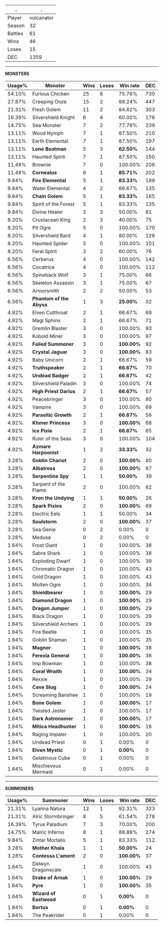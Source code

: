 .|.
|-|-
Player|vulcanator
Season|32
Battles|61
Wins|46
Loses|15
DEC|1359

---
**MONSTERS**

Usage%|Monster|Wins|Loses|Win rate|DEC|
-|-|-|-|-|-|
54.10%|Furious Chicken|25|8|75.76%|730|
27.87%|Creeping Ooze|15|2|88.24%|447|
21.31%|Flesh Golem|11|2|84.62%|303|
16.39%|Silvershield Knight|6|4|60.00%|176|
14.75%|Sea Monster|7|2|77.78%|239|
13.11%|Wood Nymph|7|1|87.50%|210|
13.11%|Earth Elemental|7|1|87.50%|197|
13.11%|**Lone Boatman**|5|3|**62.50%**|144|
13.11%|Haunted Spirit|7|1|87.50%|150|
11.48%|Brownie|7|0|100.00%|206|
11.48%|**Cornealus**|6|1|**85.71%**|202|
9.84%|**Fire Elemental**|5|1|**83.33%**|189|
9.84%|Water Elemental|4|2|66.67%|135|
9.84%|**Chain Golem**|5|1|**83.33%**|165|
9.84%|Spirit of the Forest|5|1|83.33%|135|
9.84%|Divine Healer|3|3|50.00%|81|
8.20%|Crustacean King|2|3|40.00%|75|
8.20%|Pit Ogre|5|0|100.00%|170|
8.20%|Silvershield Bard|4|1|80.00%|126|
8.20%|Haunted Spider|5|0|100.00%|101|
8.20%|Feral Spirit|3|2|60.00%|76|
6.56%|Cerberus|4|0|100.00%|142|
6.56%|Cocatrice|4|0|100.00%|112|
6.56%|Spineback Wolf|3|1|75.00%|66|
6.56%|Skeleton Assassin|3|1|75.00%|67|
6.56%|Armorsmith|2|2|50.00%|53|
6.56%|**Phantom of the Abyss**|1|3|**25.00%**|32|
4.92%|Elven Cutthroat|2|1|66.67%|69|
4.92%|Magi Sphinx|2|1|66.67%|71|
4.92%|Gremlin Blaster|3|0|100.00%|93|
4.92%|Kobold Miner|3|0|100.00%|97|
4.92%|**Failed Summoner**|3|0|**100.00%**|92|
4.92%|**Crystal Jaguar**|3|0|**100.00%**|83|
4.92%|Baby Unicorn|2|1|66.67%|59|
4.92%|**Truthspeaker**|2|1|**66.67%**|70|
4.92%|**Undead Badger**|2|1|**66.67%**|42|
4.92%|Silvershield Paladin|3|0|100.00%|74|
4.92%|**High Priest Darius**|2|1|**66.67%**|57|
4.92%|Peacebringer|3|0|100.00%|80|
4.92%|Vampire|3|0|100.00%|69|
4.92%|**Parasitic Growth**|2|1|**66.67%**|56|
4.92%|**Khmer Princess**|3|0|**100.00%**|68|
4.92%|**Ice Pixie**|2|1|**66.67%**|65|
4.92%|Ruler of the Seas|3|0|100.00%|104|
4.92%|**Azmare Harpoonist**|1|2|**33.33%**|32|
3.28%|**Goblin Chariot**|2|0|**100.00%**|80|
3.28%|**Albatross**|2|0|**100.00%**|67|
3.28%|**Serpentine Spy**|1|1|**50.00%**|39|
3.28%|Serpent of the Flame|2|0|100.00%|62|
3.28%|**Kron the Undying**|1|1|**50.00%**|26|
3.28%|**Spark Pixies**|2|0|**100.00%**|69|
3.28%|Electric Eels|1|1|50.00%|34|
3.28%|**Soulstorm**|2|0|**100.00%**|37|
3.28%|Sea Genie|0|2|0.00%|0|
3.28%|Medusa|0|2|0.00%|0|
1.64%|Frost Giant|1|0|100.00%|38|
1.64%|Sabre Shark|1|0|100.00%|38|
1.64%|Exploding Dwarf|1|0|100.00%|39|
1.64%|Chromatic Dragon|1|0|100.00%|43|
1.64%|Gold Dragon|1|0|100.00%|43|
1.64%|Molten Ogre|1|0|100.00%|34|
1.64%|**Shieldbearer**|1|0|**100.00%**|29|
1.64%|**Diamond Dragon**|1|0|**100.00%**|29|
1.64%|**Dragon Jumper**|1|0|**100.00%**|29|
1.64%|Black Dragon|1|0|100.00%|29|
1.64%|Silvershield Archers|1|0|100.00%|29|
1.64%|Fire Beetle|1|0|100.00%|35|
1.64%|Goblin Shaman|1|0|100.00%|35|
1.64%|**Magnor**|1|0|**100.00%**|38|
1.64%|**Ferexia General**|1|0|**100.00%**|38|
1.64%|Imp Bowman|1|0|100.00%|38|
1.64%|**Coral Wraith**|1|0|**100.00%**|34|
1.64%|Rexxie|1|0|100.00%|29|
1.64%|**Cave Slug**|1|0|**100.00%**|24|
1.64%|Screaming Banshee|1|0|100.00%|19|
1.64%|**Bone Golem**|1|0|**100.00%**|17|
1.64%|Twisted Jester|1|0|100.00%|17|
1.64%|**Dark Astronomer**|1|0|**100.00%**|17|
1.64%|**Mitica Headhunter**|1|0|**100.00%**|16|
1.64%|Raging Impaler|1|0|100.00%|20|
1.64%|Undead Priest|0|1|0.00%|0|
1.64%|**Elven Mystic**|0|1|**0.00%**|0|
1.64%|Gelatinous Cube|0|1|0.00%|0|
1.64%|Mischievous Mermaid|0|1|0.00%|0|

---
**SUMMONERS**

Usage%|Summoner|Wins|Loses|Win rate|DEC|
-|-|-|-|-|-|
21.31%|Lyanna Natura|12|1|92.31%|323|
21.31%|Alric Stormbringer|8|5|61.54%|278|
16.39%|Tyrus Paladium|7|3|70.00%|200|
14.75%|Malric Inferno|8|1|88.89%|274|
9.84%|Zintar Mortalis|5|1|83.33%|112|
3.28%|**Mother Khala**|1|1|**50.00%**|24|
3.28%|**Contessa L'ament**|2|0|**100.00%**|37|
1.64%|Delwyn Dragonscale|1|0|100.00%|43|
1.64%|**Drake of Arnak**|1|0|**100.00%**|29|
1.64%|**Pyre**|1|0|**100.00%**|35|
1.64%|**Wizard of Eastwood**|0|1|**0.00%**|0|
1.64%|**Bortus**|0|1|**0.00%**|0|
1.64%|The Peakrider|0|1|0.00%|0|
